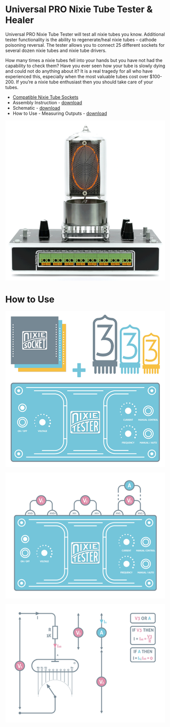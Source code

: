 # Universal PRO Nixie Tube Tester & Healer

Universal PRO Nixie Tube Tester will test all nixie tubes you know. Additional tester functionality is the ability to regenerate/heal nixie tubes – cathode poisoning reversal. The tester allows you to connect 25 different sockets for several dozen nixie tubes and nixie tube drivers.

How many times a nixie tubes fell into your hands but you have not had the capability to check them? Have you ever seen how your tube is slowly dying and could not do anything about it? It is a real tragedy for all who have experienced this, especially when the most valuable tubes cost over $100-200. If you’re a nixie tube enthusiast then you should take care of your tubes.

* <a target="_blank" href="https://github.com/marcinsaj/Nixie-Tube-Sockets">Compatible Nixie Tube Sockets</a>
* Assembly Instruction - <a href="https://drive.google.com/file/d/1xE0tLDUyW8MxK14pY7AXBxEBplZM2gjK/view">download</a>
* Schematic - <a href="https://drive.google.com/file/d/1zjqRoYnM0EBvFEwJjU-Bk_rqTcqM-app/view">download</a>
* How to Use - Measuring Outputs - <a href="https://github.com/marcinsaj/Universal-PRO-Nixie-Tester-and-Healer/raw/master/datasheet/How-to-Use-Universal-PRO-Nixie-Tube-Tester-and-Healer.pdf">download</a>

<p align="center"><img src="https://github.com/marcinsaj/Universal-PRO-Nixie-Tester-and-Healer/blob/master/images/Universal-PRO-Nixie-Tester-and-Healer-RZ568.gif"></p>

# How to Use

<p align="center"><img src="https://github.com/marcinsaj/Universal-PRO-Nixie-Tester-and-Healer/blob/master/images/pro-nixie-tester-diagram.jpg"></p>

<p align="center"><img src="https://github.com/marcinsaj/Universal-PRO-Nixie-Tester-and-Healer/blob/master/images/pro-nixie-tester-how-to-use-01.jpg"></p>
<p align="center"><img src="https://github.com/marcinsaj/Universal-PRO-Nixie-Tester-and-Healer/blob/master/images/pro-nixie-tester-how-to-use-02.jpg"></p>
